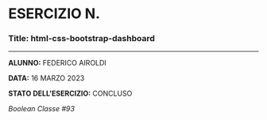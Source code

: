 # ESERCIZIO N.

### Title: html-css-bootstrap-dashboard
---
**ALUNNO:** FEDERICO AIROLDI

**DATA:** 16 MARZO 2023

**STATO DELL'ESERCIZIO:** CONCLUSO

_Boolean Classe #93_